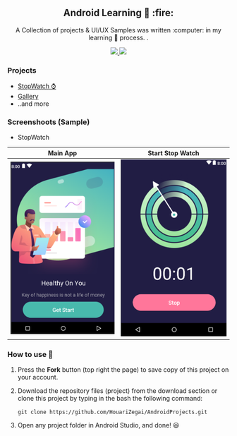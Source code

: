 <h2 align="center">Android Learning 📱 :fire:</h2>
<p align="center">A Collection of projects & UI/UX Samples was written :computer: in my learning 📖 process.
.</p>
<p align="center">
  <a href="https://github.com/HouariZegai/AndroidProjects/blob/master/LICENSE">
    <img src="https://img.shields.io/badge/license-MIT-blue.svg">
  </a>
  <a href="https://www.java.com">
    <img src="https://img.shields.io/badge/Java-8-red.svg">
  </a>
</p>

### Projects
* [StopWatch ⌚️](StopWatch)
* [Gallery](Gallery)
* ..and more

### Screenshoots (Sample)
* StopWatch

Main App               | Start Stop Watch
:---------------------:|:------------------:
![screenshoot](Screenshots/StopWatch/1.png) | ![screenshoot](Screenshots/StopWatch/2.png)

### How to use 🔌
1. Press the **Fork** button (top right the page) to save copy of this project on your account.

2. Download the repository files (project) from the download section or clone this project by typing in the bash the following command:

       git clone https://github.com/HouariZegai/AndroidProjects.git
3. Open any project folder in Android Studio, and done! 😃
